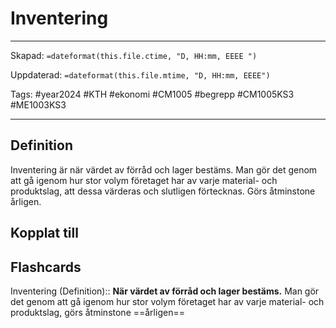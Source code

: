 # Inventering

---

Skapad: `=dateformat(this.file.ctime, "D, HH:mm, EEEE ")`

Uppdaterad: `=dateformat(this.file.mtime, "D, HH:mm, EEEE")`

Tags: #year2024 #KTH #ekonomi #CM1005 #begrepp #CM1005KS3 #ME1003KS3

---

## Definition

Inventering är när värdet av förråd och lager bestäms. Man gör det genom att gå igenom hur stor volym företaget har av varje material- och produktslag, att dessa värderas och slutligen förtecknas. Görs åtminstone årligen.

## Kopplat till

## Flashcards

Inventering (Definition):: **När värdet av förråd och lager bestäms.** Man gör det genom att gå igenom hur stor volym företaget har av varje material- och produktslag, görs åtminstone ==årligen==
<!--SR:!2024-03-31,26,270!2024-03-22,15,292-->
